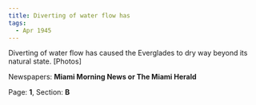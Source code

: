 ```yaml
---  
title: Diverting of water flow has  
tags:  
  - Apr 1945  
---  
```

  
Diverting of water flow has caused the Everglades to dry way beyond its natural state. [Photos]  
  
Newspapers: **Miami Morning News or The Miami Herald**  
  
Page: **1**, Section: **B** 
